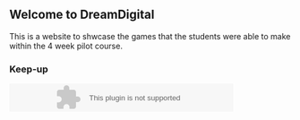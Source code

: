 ## Welcome to DreamDigital 

This is a website to shwcase the games that the students were able to make within the 4 week pilot course.

### Keep-up
<object width="400" height="50" data="bookmark.swf"></object>
